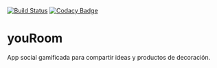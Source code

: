 [![Build Status](https://travis-ci.com/youRoom-ISPP/youRoom.svg?branch=develop)](https://travis-ci.com/youRoom-ISPP/youRoom) [![Codacy Badge](https://app.codacy.com/project/badge/Grade/c8820bc4f4fe420e8eb6323c1069a8f5)](https://www.codacy.com/gh/youRoom-ISPP/youRoom2/dashboard?utm_source=github.com&amp;utm_medium=referral&amp;utm_content=youRoom-ISPP/youRoom2&amp;utm_campaign=Badge_Grade)
# youRoom

App social gamificada para compartir ideas y productos de decoración.
